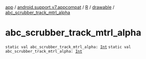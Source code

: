 [app](../../../index.md) / [android.support.v7.appcompat](../../index.md) / [R](../index.md) / [drawable](index.md) / [abc_scrubber_track_mtrl_alpha](.)

# abc_scrubber_track_mtrl_alpha

`static val abc_scrubber_track_mtrl_alpha: `[`Int`](https://kotlinlang.org/api/latest/jvm/stdlib/kotlin/-int/index.html)
`static val abc_scrubber_track_mtrl_alpha: `[`Int`](https://kotlinlang.org/api/latest/jvm/stdlib/kotlin/-int/index.html)